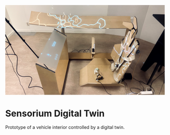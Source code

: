 ![Prototype](sensorium1.png?raw=true "Prototype")

# Sensorium Digital Twin

 Prototype of a vehicle interior controlled by a digital twin.
